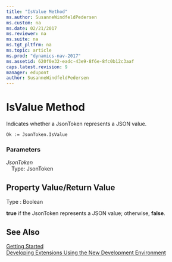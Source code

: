 ```yaml
---
title: "IsValue Method"
ms.author: SusanneWindfeldPedersen
ms.custom: na
ms.date: 02/21/2017
ms.reviewer: na
ms.suite: na
ms.tgt_pltfrm: na
ms.topic: article
ms.prod: "dynamics-nav-2017"
ms.assetid: 620f0e32-eadc-43e9-8f6e-8fc0b12c3aaf
caps.latest.revision: 9
manager: edupont
author: SusanneWindfeldPedersen
---
```


# IsValue Method

Indicates whether a JsonToken represents a JSON value.

```
Ok := JsonToken.IsValue
```

### Parameters
*JsonToken*  
&emsp;Type: JsonToken

## Property Value/Return Value
Type : Boolean

**true** if the JsonToken represents a JSON value; otherwise, **false**.

## See Also
[Getting Started](newdev-get-started.md)  
[Developing Extensions Using the New Development Environment](newdev-dev-overview.md)
